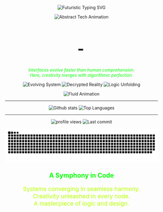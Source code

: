 <p align="center">
  <img src="https://readme-typing-svg.herokuapp.com?font=Fira+Code&weight=600&size=30&duration=4000&pause=1000&color=0DFF00&background=000000&width=900&height=60&lines=SYSTEM+BOOT+SEQUENCE+INITIALIZED;ANALYSIS...;ARTIFICIAL+INTELLIGENCE+ACTIVE;ENCRYPTED+PROTOCOL+ENGAGED" alt="Futuristic Typing SVG">
</p>

<p align="center">
  <img src="https://media.giphy.com/media/1Y5ZJtnQ7aU9sbEhWo/giphy.gif" alt="Abstract Tech Animation" width="600px">
</p>

<h1 align="center" style="font-size: 3rem; letter-spacing: 0.1em;">  - </h1>

<p align="center" style="font-style: italic; color: #00FF00;">
  <em>Interfaces evolve faster than human comprehension.<br> Here, creativity merges with algorithmic perfection.</em>
</p>

<p align="center">
  <img src="https://img.shields.io/badge/-Evolving%20System-FF4500?style=for-the-badge" alt="Evolving System">
  <img src="https://img.shields.io/badge/-Decrypted%20Reality-6A5ACD?style=for-the-badge" alt="Decrypted Reality">
  <img src="https://img.shields.io/badge/-Logic%20Unfolding-008B8B?style=for-the-badge" alt="Logic Unfolding">
</p>

<p align="center">
  <img src="https://media.giphy.com/media/Zctj8em58EJzwJXQc8/giphy.gif" alt="Fluid Animation" width="500px">
</p>

---

<p align="center">
  <img src="https://github-readme-stats.vercel.app/api?username=Hiroshi0Nohara&show_icons=true&theme=chartreuse-dark&count_private=true" alt="Github stats">
  <img src="https://github-readme-stats.vercel.app/api/top-langs/?username=Hiroshi0Nohara&layout=compact&theme=chartreuse-dark" alt="Top Languages">
</p>

---

<p align="center">
  <img src="https://komarev.com/ghpvc/?username=Hiroshi0Nohara&color=brightgreen&style=plastic" alt="profile views">
  <img src="https://img.shields.io/github/last-commit/Hiroshi0Nohara/xfce-4-theme?style=plastic" alt="Last commit">
</p>

<p align="center">
  <img src="https://raw.githubusercontent.com/Platane/snk/output/github-contribution-grid-snake-dark.svg" alt="snake animation">
</p>

<h2 align="center" style="color:#00FF00;">A Symphony in Code</h2>
<p align="center" style="color:#B6FF00; font-size:1.2rem;">
  Systems converging in seamless harmony.<br>Creativity unleashed in every node.<br>A masterpiece of logic and design.
</p>

